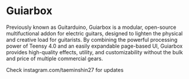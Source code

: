 # Guiarbox
Previously known as Guitarduino, Guiarbox is a modular, open-source multifuctional addon for electric guitars, designed to lighten the physical and creative load for guitarists. By combining the powerful processing power of Teensy 4.0 and an easily expandable page-based UI, Guiarbox provides high-quality effects, utility, and customizability without the bulk and price of multiple commercial gears.

Check instagram.com/taeminshin27 for updates
